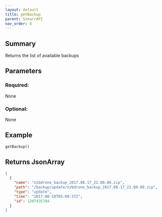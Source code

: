 ```yaml
---
layout: default
title: getBackup
parent: SonarrAPI
nav_order: 4
---
```


## Summary

Returns the list of available backups

## Parameters

### Required:

None

### Optional:

None

## Example

```python
getBackup()
```

## Returns JsonArray

```json
[
  {
    "name": "nzbdrone_backup_2017.08.17_22.00.00.zip",
    "path": "/backup/update/nzbdrone_backup_2017.08.17_22.00.00.zip",
    "type": "update",
    "time": "2017-08-18T05:00:37Z",
    "id": 1207435784
  }
]
```
